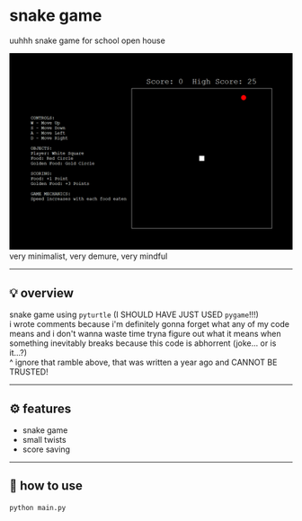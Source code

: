 # snake game

uuhhh snake game for school open house

![image](./__project_image__/image.png)  
very minimalist, very demure, very mindful

---

## 💡 overview

snake game using `pyturtle` (I SHOULD HAVE JUST USED `pygame`!!!)  
i wrote comments because i'm definitely gonna forget what any of my code means and i don't wanna waste time tryna figure out what it means when something inevitably breaks because this code is abhorrent (joke... or is it...?)  
^ ignore that ramble above, that was written a year ago and CANNOT BE TRUSTED!

---

## ⚙️ features

- snake game
- small twists
- score saving

---

## 🚀 how to use

```bash
python main.py
```
